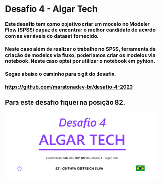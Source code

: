 
# Desafio 4 - Algar Tech

### Este desafio tem como objetivo criar um modelo no Modeler Flow (SPSS) capaz de encontrar o melhor candidato de acordo com as variáveis do dataset fornecido.
### Neste caso além de realizar o trabalho no SPSS, ferramenta de criação de modelos via fluxo, poderiamos criar os modelos via notebook. Neste caso optei por utilizar o notebook em pyhton. 

### Segue abaixo o caminho para o git do desafio. 
### https://github.com/maratonadev-br/desafio-4-2020

## Para este desafio fiquei na posição 82.

![img](https://github.com/CinthyaOestreich/MBTC2020/blob/master/Desafio%204/Img%20Desafio%204.png)
